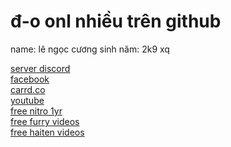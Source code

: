 # đ-o onl nhiều trên github
name: lê ngọc cương
sinh năm: 2k9 xq

[server discord](https://discord.gg/WGckkSyupg)
<br />
[facebook](https://www.facebook.com/lengoccuong.757/)
<br />
[carrd.co](https://lengoccuong.carrd.co)
<br />
[youtube](https://www.youtube.com/channel/UCz3w48VCPlssttGroLwgTPQ)
<br />
[free nitro 1yr](https://www.youtube.com/watch?v=dQw4w9WgXcQ)
<br />
[free furry videos](https://www.youtube.com/watch?v=dQw4w9WgXcQ)
<br />
[free haiten videos](https://www.youtube.com/watch?v=dQw4w9WgXcQ)
